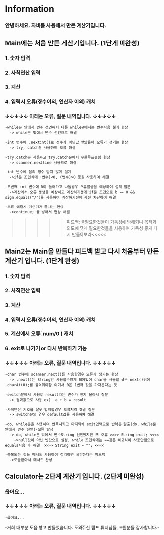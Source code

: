 # Information
### 안녕하세요. 자바를 사용해서 만든 계산기입니다.
 
## Main에는 처음 만든 게산기입니다. (1단게 미완성)
### 1. 숫자 입력
### 2. 사칙연산 입력
### 3. 계산
### 4. 입력시 오류(정수이외, 연산자 이외) 캐치

### ↓↓↓↓↓ 아래는 오류, 질문 내역입니다. ↓↓↓↓↓
  
    -while문 안에서 변수 선언해서 다른 while문에서는 변수사용 불가 현상
      -> while문 밖에서 변수 선언으로 해결

    -int 변수에 .nextint()로 정수가 아닌값 받았을때 오류가 생기는 현상
      -> try, catch문 사용하여 오류 해결
      
    -try,catch문 사용하고 try,catch문에서 무한루프걸림 현상
      -> scanner.nextline 사용으로 해결
        
    -int 변수에 음의 정수 받지 않게 설계
      ->if문 조건식에 (변수)<0, (변수)>0 등을 사용하여 해결

    -두번째 int 변수에 0이 들어가고 나눌경우 오류발생을 예상하여 설계 질문
      ->계산에서 오류 발생을 예상하고 계산하기전에 if문 조건으로 b == 0 && sign.equals("/")을 사용하여 계산하기전에 사전 차단하여 해결

    -오류 해결시 계산기가 끝나는 현상
      ->continue; 를 넣어서 현상 해결

   >>>>>피드백: 불필요한것들이 가독성에 방해되니 목적과 의도에 맞게 필요한것들을 사용하여 가독성 좋게 다시 만들어보라<<<<<
      
  
## Main2는 Main을 만들다 피드백 받고 다시 처음부터 만든 계산기 입니다. (1단계 완성)
### 1. 숫자 입력
### 2. 사칙연산 입력
### 3. 계산
### 4. 입력시 오류(정수이외, 연산자 이외) 캐치
### 5. 계산에서 오류( num/0 ) 캐치
### 6. exit로 나가기 or 다시 반복하기 가능

### ↓↓↓↓↓ 아래는 오류, 질문 내역입니다. ↓↓↓↓↓
  
    -char 변수에 scanner.next()를 사용할경우 오류가 생기는 현상
      -> .next()는 String만 사용할수있게 되어있어 char을 사용할 경우 next()뒤에 .charAt(0);를 붙여줘야함 여기서 0은 1번째 값을 가져온다는 뜻
      
    -switch문에서 사용할 result라는 변수가 뭔지 몰라서 질문 
      -> 결과값으로 사용 ex). a + b = result
      
    -사칙연산 기호를 잘못 입력할경우 오류처리 해결 질문
      -> switch문의 경우 default값을 사용하여 해결 
      
    -do, while문을 사용하여 반목시키고 마지막에 exit입력으로 반복문 탈출(do, while문 안에서 변수 선언)-오류 발생
      -> do, while문 밖에서 변수String 선언했지만 또 오류 >>>> String exit; <<<< 
        ->null값이 아닌 빈값으로 설정, while 조건식에는 ==같은 비교식이 사용안됨으로 equals사용 후 해결  >>>> String exit = ""; <<<<
    
    -중복되는 것들 메서드 사용하여 정리하면 깔끔하다는 피드백
      ->도움받아서 메서드 완성


## Calculator는 2단계 계산기 입니다. (2단계 미완성)
### 읎어요...

### ↓↓↓↓↓ 아래는 오류, 질문 내역입니다. ↓↓↓↓↓
  
    -읎어요...


   
-거희 대부분 도움 받고 만들었습니다. 도와주신 캠프 튜터님들, 조원분들 감사합니다.-
